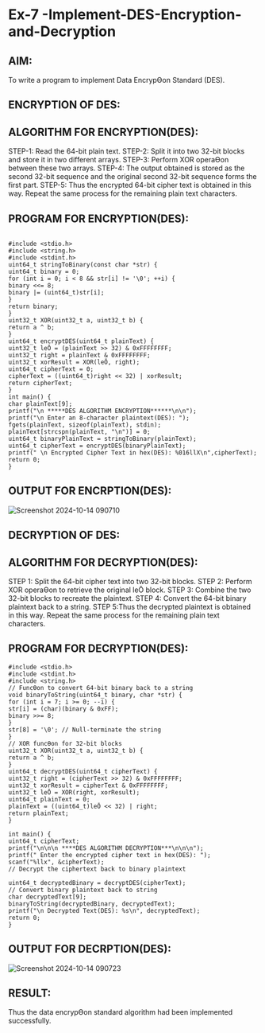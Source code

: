 # Ex-7 -Implement-DES-Encryption-and-Decryption
## AIM:
To write a program to implement Data EncrypƟon Standard (DES).

## ENCRYPTION OF DES:
## ALGORITHM FOR ENCRYPTION(DES):

STEP-1: Read the 64-bit plain text.
STEP-2: Split it into two 32-bit blocks and store it in two different arrays.
STEP-3: Perform XOR operaƟon between these two arrays.
STEP-4: The output obtained is stored as the second 32-bit sequence and the
original second 32-bit sequence forms the first part.
STEP-5: Thus the encrypted 64-bit cipher text is obtained in this way. Repeat
the same process for the remaining plain text characters.
## PROGRAM FOR ENCRYPTION(DES):
```

#include <stdio.h>
#include <string.h>
#include <stdint.h>
uint64_t stringToBinary(const char *str) {
uint64_t binary = 0;
for (int i = 0; i < 8 && str[i] != '\0'; ++i) {
binary <<= 8;
binary |= (uint64_t)str[i];
}
return binary;
}
uint32_t XOR(uint32_t a, uint32_t b) {
return a ^ b;
}
uint64_t encryptDES(uint64_t plainText) {
uint32_t leŌ = (plainText >> 32) & 0xFFFFFFFF;
uint32_t right = plainText & 0xFFFFFFFF;
uint32_t xorResult = XOR(leŌ, right);
uint64_t cipherText = 0;
cipherText = ((uint64_t)right << 32) | xorResult;
return cipherText;
}
int main() {
char plainText[9];
printf("\n *****DES ALGORITHM ENCRYPTION******\n\n");
printf("\n Enter an 8-character plaintext(DES): ");
fgets(plainText, sizeof(plainText), stdin);
plainText[strcspn(plainText, "\n")] = 0;
uint64_t binaryPlainText = stringToBinary(plainText);
uint64_t cipherText = encryptDES(binaryPlainText);
printf(" \n Encrypted Cipher Text in hex(DES): %016llX\n",cipherText);
return 0;
}

```
## OUTPUT FOR ENCRPTION(DES):

![Screenshot 2024-10-14 090710](https://github.com/user-attachments/assets/681e7d8e-7f20-4f99-87ff-364ace15d88e)

## DECRYPTION OF DES:

## ALGORITHM FOR DECRYPTION(DES):
STEP 1: Split the 64-bit cipher text into two 32-bit blocks.
STEP 2: Perform XOR operaƟon to retrieve the original leŌ block.
STEP 3: Combine the two 32-bit blocks to recreate the plaintext.
STEP 4: Convert the 64-bit binary plaintext back to a string.
STEP 5:Thus the decrypted plaintext is obtained in this way. Repeat the same
process for the remaining plain text characters.

## PROGRAM FOR DECRYPTION(DES):
```
#include <stdio.h>
#include <stdint.h>
#include <string.h>
// FuncƟon to convert 64-bit binary back to a string
void binaryToString(uint64_t binary, char *str) {
for (int i = 7; i >= 0; --i) {
str[i] = (char)(binary & 0xFF);
binary >>= 8;
}
str[8] = '\0'; // Null-terminate the string
}
// XOR funcƟon for 32-bit blocks
uint32_t XOR(uint32_t a, uint32_t b) {
return a ^ b;
}
uint64_t decryptDES(uint64_t cipherText) {
uint32_t right = (cipherText >> 32) & 0xFFFFFFFF;
uint32_t xorResult = cipherText & 0xFFFFFFFF;
uint32_t leŌ = XOR(right, xorResult);
uint64_t plainText = 0;
plainText = ((uint64_t)leŌ << 32) | right;
return plainText;
}

int main() {
uint64_t cipherText;
printf("\n\n\n ****DES ALGORITHM DECRYPTION***\n\n\n");
printf(" Enter the encrypted cipher text in hex(DES): ");
scanf("%llx", &cipherText);
// Decrypt the ciphertext back to binary plaintext

uint64_t decryptedBinary = decryptDES(cipherText);
// Convert binary plaintext back to string
char decryptedText[9];
binaryToString(decryptedBinary, decryptedText);
printf("\n Decrypted Text(DES): %s\n", decryptedText);
return 0;
}
```

## OUTPUT FOR DECRPTION(DES):
![Screenshot 2024-10-14 090723](https://github.com/user-attachments/assets/ac3e9c80-1984-4817-b630-bed8d4b3784d)


## RESULT:

Thus the data encrypƟon standard algorithm had been implemented
successfully.
